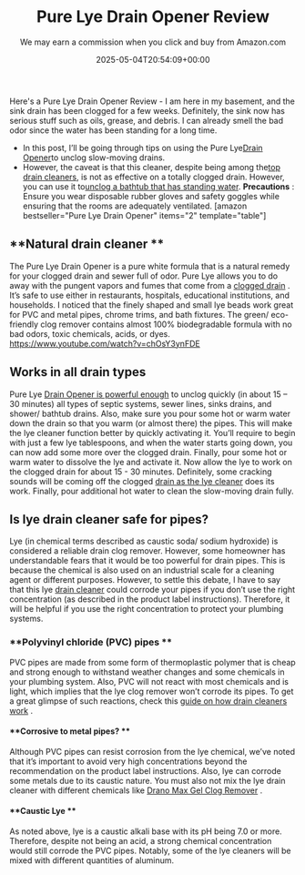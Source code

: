﻿---
author: We may earn a commission when you click and buy from Amazon.com
layout: post
title: Pure Lye Drain Opener Review
date: '2025-05-04T20:54:09+00:00'
categories:
- Drains
- Product Reviews
tags: []
slug: /pure-lye-drain-opener-review/
lastmod: 2025-05-07T12:21:28+03:00
---

Here's a Pure Lye Drain Opener Review - I am here in my basement, and the sink drain has been clogged for a few weeks. Definitely, the sink now has serious stuff such as oils, grease, and debris. I can already smell the bad odor since the water has been standing for a long time.
- In this post, I’ll be going through tips on using the Pure Lye[Drain Opener](https://pestpolicy.com/xionlab-safer-drain-opener-review/)to unclog slow-moving drains.
- However, the caveat is that this cleaner, despite being among the[top drain cleaners](https://pestpolicy.com/best-drain-cleaner//), is not as effective on a totally clogged drain. However, you can use it to[unclog a bathtub that has standing water](https://pestpolicy.com/how-to-unclog-a-bathtub-drain-with-standing-water/).
**Precautions**
: Ensure you wear disposable rubber gloves and safety goggles while ensuring that the rooms are adequately ventilated.
[amazon bestseller="Pure Lye Drain Opener" items="2" template="table"]
## **Natural drain cleaner **
The Pure Lye Drain Opener is a pure white formula that is a natural remedy for your clogged drain and sewer full of odor. Pure Lye allows you to do away with the pungent vapors and fumes that come from a
[clogged drain](https://pestpolicy.com/dont-use-vinegar-and-baking-soda-to-clean-clogged-drains/)
. It’s safe to use either in restaurants, hospitals, educational institutions, and households.
I noticed that the finely shaped and small lye beads work great for PVC and metal pipes, chrome trims, and bath fixtures. The green/ eco-friendly clog remover contains almost 100% biodegradable formula with no bad odors, toxic chemicals, acids, or dyes.
https://www.youtube.com/watch?v=chOsY3ynFDE
## Works in all drain types
Pure Lye
[Drain Opener is powerful enough](https://pestpolicy.com/how-to-unclog-a-shower-drain-full-of-hair/)
to unclog quickly (in about 15 – 30 minutes) all types of septic systems, sewer lines, sinks drains, and shower/ bathtub drains. Also, make sure you pour some hot or warm water down the drain so that you warm (or almost there) the pipes. This will make the lye cleaner function better by quickly activating it.
You’ll require to begin with just a few lye tablespoons, and when the water starts going down, you can now add some more over the clogged drain. Finally, pour some hot or warm water to dissolve the lye and activate it.
Now allow the lye to work on the clogged drain for about 15 - 30 minutes. Definitely, some cracking sounds will be coming off the clogged
[drain as the lye cleaner](https://pestpolicy.com/thrift-drain-cleaner-review/)
does its work. Finally, pour additional hot water to clean the slow-moving drain fully.
## Is lye drain cleaner safe for pipes?
Lye (in chemical terms described as caustic soda/ sodium hydroxide) is considered a reliable drain clog remover. However, some homeowner has understandable fears that it would be too powerful for drain pipes. This is because the chemical is also used on an industrial scale for a cleaning agent or different purposes.
However, to settle this debate, I have to say that this lye
[drain cleaner](https://pestpolicy.com/is-drain-cleaner-an-acid-or-base/)
could corrode your pipes if you don’t use the right concentration (as described in the product label instructions). Therefore, it will be helpful if you use the right concentration to protect your plumbing systems.
### **Polyvinyl chloride (PVC) pipes **
PVC pipes are made from some form of thermoplastic polymer that is cheap and strong enough to withstand weather changes and some chemicals in your plumbing system.
Also, PVC will not react with most chemicals and is light, which implies that the lye clog remover won’t corrode its pipes. To get a great glimpse of such reactions, check this
[guide on how drain cleaners work](https://pestpolicy.com/how-drain-cleaners-work/)
.
#### **Corrosive to metal pipes? **
Although PVC pipes can resist corrosion from the lye chemical, we’ve noted that it’s important to avoid very high concentrations beyond the recommendation on the product label instructions.
Also, lye can corrode some metals due to its caustic nature. You must also not mix the lye drain cleaner with different chemicals like
[Drano Max Gel Clog Remover](https://pestpolicy.com/drano-max-gel-clog-remover-review/)
.
#### **Caustic Lye **
As noted above, lye is a caustic alkali base with its pH being 7.0 or more. Therefore, despite not being an acid, a strong chemical concentration would still corrode the PVC pipes. Notably, some of the lye cleaners will be mixed with different quantities of aluminum.